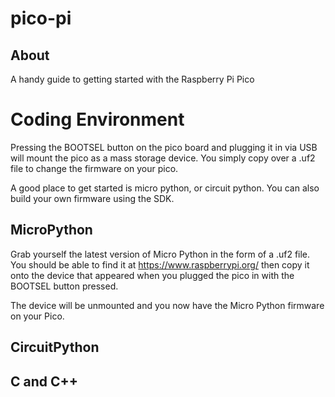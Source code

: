 # pico-pi

## About
A handy guide to getting started with the Raspberry Pi Pico


# Coding Environment

Pressing the BOOTSEL button on the pico board and plugging it in via USB will mount the pico as a mass storage device. You simply copy over a .uf2 file to change the firmware on your pico.

A good place to get started is micro python, or circuit python. You can also build your own firmware using the SDK.

## MicroPython

Grab yourself the latest version of Micro Python in the form of a .uf2 file. You should be able to find it at https://www.raspberrypi.org/ then copy it onto the device that appeared when you plugged the pico in with the BOOTSEL button pressed.

The device will be unmounted and you now have the Micro Python firmware on your Pico.


## CircuitPython

## C and C++

